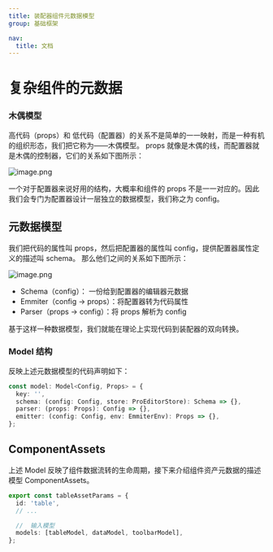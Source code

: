 ```yaml
---
title: 装配器组件元数据模型
group: 基础框架

nav:
  title: 文档
---
```


# 复杂组件的元数据

### 木偶模型

高代码（props）和 低代码（配置器）的关系不是简单的一一映射，而是一种有机的组织形态，我们把它称为——木偶模型。 props 就像是木偶的线，而配置器就是木偶的控制器，它们的关系如下图所示：

![image.png](https://mdn.alipayobjects.com/huamei_re70wt/afts/img/A*d8rTT4gXf-UAAAAAAAAAAAAADmuEAQ/original)

一个对于配置器来说好用的结构，大概率和组件的 props 不是一一对应的。因此我们会专门为配置器设计一层独立的数据模型，我们称之为 config。

## 元数据模型

我们把代码的属性叫 props，然后把配置器的属性叫 config，提供配置器属性定义的描述叫 schema。 那么他们之间的关系如下图所示：

![image.png](https://mdn.alipayobjects.com/huamei_re70wt/afts/img/A*kSZ-S6Pe0yUAAAAAAAAAAAAADmuEAQ/original) <a name="pCzZe"></a>

- Schema（config）： 一份给到配置器的编辑器元数据
- Emmiter（config -> props）：将配置器转为代码属性
- Parser（props -> config）：将 props 解析为 config

基于这样一种数据模型，我们就能在理论上实现代码到装配器的双向转换。

### Model 结构

反映上述元数据模型的代码声明如下：

```typescript
const model: Model<Config, Props> = {
  key: '',
  schema: (config: Config, store: ProEditorStore): Schema => {},
  parser: (props: Props): Config => {},
  emitter: (config: Config, env: EmmiterEnv): Props => {},
};
```

## ComponentAssets

上述 Model 反映了组件数据流转的生命周期，接下来介绍组件资产元数据的描述模型 ComponentAssets。

```typescript
export const tableAssetParams = {
  id: 'table',
  // ...

  //  输入模型
  models: [tableModel, dataModel, toolbarModel],
};
```
